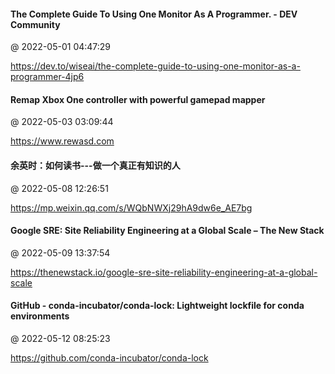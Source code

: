 #### The Complete Guide To Using One Monitor As A Programmer. - DEV Community
@ 2022-05-01 04:47:29

https://dev.to/wiseai/the-complete-guide-to-using-one-monitor-as-a-programmer-4jp6

#### Remap Xbox One controller with powerful gamepad mapper
@ 2022-05-03 03:09:44

https://www.rewasd.com

#### 余英时：如何读书---做一个真正有知识的人
@ 2022-05-08 12:26:51

https://mp.weixin.qq.com/s/WQbNWXj29hA9dw6e_AE7bg

#### Google SRE: Site Reliability Engineering at a Global Scale – The New Stack
@ 2022-05-09 13:37:54

https://thenewstack.io/google-sre-site-reliability-engineering-at-a-global-scale

#### GitHub - conda-incubator/conda-lock: Lightweight lockfile for conda environments
@ 2022-05-12 08:25:23

https://github.com/conda-incubator/conda-lock


